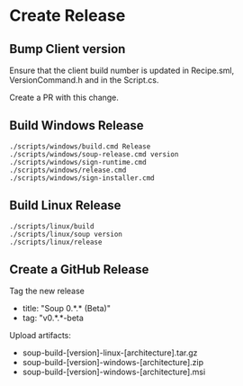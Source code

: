 # Create Release

## Bump Client version
Ensure that the client build number is updated in Recipe.sml, VersionCommand.h and in the Script.cs.

Create a PR with this change.

## Build Windows Release
```
./scripts/windows/build.cmd Release
./scripts/windows/soup-release.cmd version
./scripts/windows/sign-runtime.cmd
./scripts/windows/release.cmd
./scripts/windows/sign-installer.cmd
```

## Build Linux Release
```
./scripts/linux/build
./scripts/linux/soup version
./scripts/linux/release
```

## Create a GitHub Release
Tag the new release
* title: "Soup 0.\*.\* (Beta)"
* tag: "v0.\*.\*-beta

Upload artifacts:
* soup-build-[version]-linux-[architecture].tar.gz
* soup-build-[version]-windows-[architecture].zip
* soup-build-[version]-windows-[architecture].msi